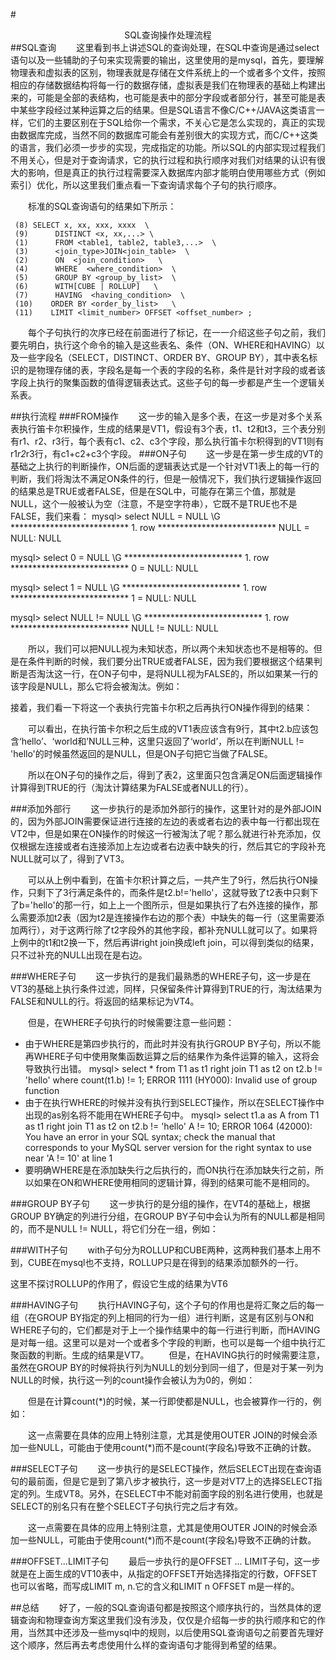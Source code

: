#<center>SQL查询操作处理流程</center>
##SQL查询
&emsp;&emsp;这里看到书上讲述SQL的查询处理，在SQL中查询是通过select语句以及一些辅助的子句来实现需要的输出，这里使用的是mysql，首先，要理解物理表和虚拟表的区别，物理表就是存储在文件系统上的一个或者多个文件，按照相应的存储数据结构将每一行的数据存储，虚拟表是我们在物理表的基础上构建出来的，可能是全部的表结构，也可能是表中的部分字段或者部分行，甚至可能是表中某些字段经过某种运算之后的结果。但是SQL语言不像C/C++/JAVA这类语言一样，它们的主要区别在于SQL给你一个需求，不关心它是怎么实现的，真正的实现由数据库完成，当然不同的数据库可能会有差别很大的实现方式，而C/C++这类的语言，我们必须一步步的实现，完成指定的功能。所以SQL的内部实现过程我们不用关心，但是对于查询请求，它的执行过程和执行顺序对我们对结果的认识有很大的影响，但是真正的执行过程需要深入数据库内部才能明白使用哪些方式（例如索引）优化，所以这里我们重点看一下查询请求每个子句的执行顺序。

&emsp;&emsp;标准的SQL查询语句的结果如下所示：

     (8) SELECT x, xx, xxx, xxxx  \ 
     (9)      DISTINCT <x, xx,...> \
     (1)      FROM <table1, table2, table3,...>  \
     (3)      <join_type>JOIN<join_table>  \ 
     (2)      ON  <join_condition>   \
     (4)      WHERE  <where_condition>  \
     (5)      GROUP BY <group_by_list>  \
     (6)      WITH[CUBE | ROLLUP]   \
     (7)      HAVING  <having_condition>  \ 
     (10)    ORDER BY <order_by_list>   \
     (11)    LIMIT <limit_number> OFFSET <offset_number> ;

&emsp;&emsp;每个子句执行的次序已经在前面进行了标记，在一一介绍这些子句之前，我们要先明白，执行这个命令的输入是这些表名、条件（ON、WHERE和HAVING）以及一些字段名（SELECT，DISTINCT、ORDER BY、GROUP BY），其中表名标识的是物理存储的表，字段名是每一个表的字段的名称，条件是针对字段的或者该字段上执行的聚集函数的值得逻辑表达式。这些子句的每一步都是产生一个逻辑关系表。

##执行流程
###FROM操作
&emsp;&emsp;这一步的输入是多个表，在这一步是对多个关系表执行笛卡尔积操作，生成的结果是VT1，假设有3个表，t1、t2和t3，三个表分别有r1、r2、r3行，每个表有c1、c2、c3个字段，那么执行笛卡尔积得到的VT1则有r1*r2*r3行，有c1+c2+c3个字段。
###ON子句
&emsp;&emsp;这一步是在第一步生成的VT的基础之上执行的判断操作，ON后面的逻辑表达式是一个针对VT1表上的每一行的判断，我们将淘汰不满足ON条件的行，但是一般情况下，我们执行逻辑操作返回的结果总是TRUE或者FALSE，但是在SQL中，可能存在第三个值，那就是NULL，这个一般被认为空（注意，不是空字符串），它既不是TRUE也不是FALSE，我们来看：
mysql> select NULL = NULL \G
*************************** 1. row ***************************
NULL = NULL: NULL

mysql> select 0 = NULL \G
*************************** 1. row ***************************
0 = NULL: NULL

mysql> select 1 = NULL \G
*************************** 1. row ***************************
1 = NULL: NULL

mysql> select NULL != NULL \G
*************************** 1. row ***************************
NULL != NULL: NULL

&emsp;&emsp;所以，我们可以把NULL视为未知状态，所以两个未知状态也不是相等的。但是在条件判断的时候，我们要分出TRUE或者FALSE，因为我们要根据这个结果判断是否淘汰这一行，在ON子句中，是将NULL视为FALSE的，所以如果某一行的该字段是NULL，那么它将会被淘汰。例如：

接着，我们看一下将这一个表执行完笛卡尔积之后再执行ON操作得到的结果：

&emsp;&emsp;可以看出，在执行笛卡尔积之后生成的VT1表应该含有9行，其中t2.b应该包含‘hello’、‘world和’NULL三种，这里只返回了‘world’，所以在判断NULL != 'hello'的时候虽然返回的是NULL，但是ON子句把它当做了FALSE。

&emsp;&emsp;所以在ON子句的操作之后，得到了表2，这里面只包含满足ON后面逻辑操作计算得到TRUE的行（淘汰计算结果为FALSE或者NULL的行）。

###添加外部行
&emsp;&emsp;这一步执行的是添加外部行的操作，这里针对的是外部JOIN的，因为外部JOIN需要保证进行连接的左边的表或者右边的表中每一行都出现在VT2中，但是如果在ON操作的时候这一行被淘汰了呢？那么就进行补充添加，仅仅根据左连接或者右连接添加上左边或者右边表中缺失的行，然后其它的字段补充NULL就可以了，得到了VT3。

&emsp;&emsp;可以从上例中看到，在笛卡尔积计算之后，一共产生了9行，然后执行ON操作，只剩下了3行满足条件的，而条件是t2.b!='hello'，这就导致了t2表中只剩下了b='hello'的那一行，如上上一个图所示，但是如果执行了右外连接的操作，那么需要添加t2表（因为t2是连接操作右边的那个表）中缺失的每一行（这里需要添加两行），对于这两行除了t2字段外的其他字段，都补充NULL就可以了。如果将 上例中的t1和t2换一下，然后再讲right join换成left join，可以得到类似的结果，只不过补充的NULL出现在是右边。

###WHERE子句
&emsp;&emsp;这一步执行的是我们最熟悉的WHERE子句，这一步是在VT3的基础上执行条件过滤，同样，只保留条件计算得到TRUE的行，淘汰结果为FALSE和NULL的行。将返回的结果标记为VT4。

&emsp;&emsp;但是，在WHERE子句执行的时候需要注意一些问题：

* 由于WHERE是第四步执行的，而此时并没有执行GROUP BY子句，所以不能再WHERE子句中使用聚集函数运算之后的结果作为条件运算的输入，这将会导致执行出错。
     mysql> select * from T1 as t1 right join  T1 as t2 on t2.b != 'hello' where count(t1.b) != 1;
ERROR 1111 (HY000): Invalid use of group function
* 由于在执行WHERE的时候并没有执行到SELECT操作，所以在SELECT操作中出现的as别名将不能用在WHERE子句中。
     mysql> select t1.a as A from T1 as t1 right join  T1 as t2 on t2.b != 'hello' A != 10;
     ERROR 1064 (42000): You have an error in your SQL syntax; check the manual that corresponds to your MySQL server      version for the right syntax to use near 'A != 10' at line 1
* 要明确WHERE是在添加缺失行之后执行的，而ON执行在添加缺失行之前，所以如果在ON和WHERE使用相同的逻辑计算，得到的结果可能不是相同的。

###GROUP BY子句
&emsp;&emsp;这一步执行的是分组的操作，在VT4的基础上，根据GROUP BY确定的列进行分组，在GROUP BY子句中会认为所有的NULL都是相同的，而不是NULL != NULL，将它们分在一组，例如：

###WITH子句
&emsp;&emsp;with子句分为ROLLUP和CUBE两种，这两种我们基本上用不到，CUBE在mysql也不支持，ROLLUP只是在得到的结果添加额外的一行。

这里不探讨ROLLUP的作用了，假设它生成的结果为VT6

###HAVING子句
&emsp;&emsp;执行HAVING子句，这个子句的作用也是将汇聚之后的每一组（在GROUP BY指定的列上相同的行为一组）进行判断，这是有区别与ON和WHERE子句的，它们都是对于上一个操作结果中的每一行进行判断，而HAVING是对每一组。这里可以是对一个或者多个字段的判断，也可以是每一个组中执行汇聚函数的判断。生成的结果是VT7。
&emsp;&emsp;但是，在HAVING执行的时候需要注意，虽然在GROUP BY的时候将执行列为NULL的划分到同一组了，但是对于某一列为NULL的时候，执行这一列的count操作会被认为为0的，例如：

&emsp;&emsp;但是在计算count(*)的时候，某一行即使都是NULL，也会被算作一行的，例如：

&emsp;&emsp;这一点需要在具体的应用上特别注意，尤其是使用OUTER JOIN的时候会添加一些NULL，可能由于使用count(*)而不是count(字段名)导致不正确的计数。

###SELECT子句
&emsp;&emsp;这一步执行的是SELECT操作，然后SELECT出现在查询语句的最前面，但是它是到了第八步才被执行，这一步是对VT7上的选择SELECT指定的列。生成VT8。另外，在SELECT中不能对前面字段的别名进行使用，也就是SELECT的别名只有在整个SELECT子句执行完之后才有效。

&emsp;&emsp;这一点需要在具体的应用上特别注意，尤其是使用OUTER JOIN的时候会添加一些NULL，可能由于使用count(*)而不是count(字段名)导致不正确的计数。

###OFFSET...LIMIT子句
&emsp;&emsp;最后一步执行的是OFFSET ... LIMIT子句，这一步就是在上面生成的VT10表中，从指定的OFFSET开始选择指定的行数，OFFSET也可以省略，而写成LIMIT m, n.它的含义和LIMIT n OFFSET m是一样的。

##总结
&emsp;&emsp;好了，一般的SQL查询语句都是按照这个顺序执行的，当然具体的逻辑查询和物理查询方案这里我们没有涉及，仅仅是介绍每一步的执行顺序和它的作用，当然其中还涉及一些mysql中的规则，以后使用SQL查询语句之前要首先理好这个顺序，然后再去考虑使用什么样的查询语句才能得到希望的结果。

